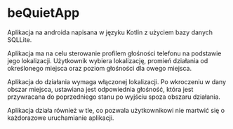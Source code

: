 # beQuietApp

Aplikacja na androida napisana w języku Kotlin z użyciem bazy danych SQLLite.

Aplikacja ma na celu sterowanie profilem głośności telefonu na podstawie jego lokalizacji. Użytkownik wybiera lokalizację, 
promień działania od określonego miejsca oraz poziom głośności dla owego miejsca.

Aplikacja do działania wymaga włączonej lokalizacji. Po wkroczeniu w dany obszar miejsca, ustawiana jest odpowiednia głośność,
która jest przywracana do poprzedniego stanu po wyjściu spoza obszaru działania.

Aplikacja działa również w tle, co pozwala użytkownikowi nie martwić się o każdorazowe uruchamianie aplikacji.
